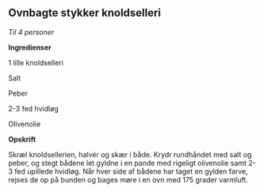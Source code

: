 ## Ovnbagte stykker knoldselleri

*Til 4 personer*

**Ingredienser**

1 lille knoldselleri

Salt

Peber

2-3 fed hvidløg

Olivenolie

**Opskrift**

Skræl knoldsellerien, halvér og skær i både. Krydr rundhåndet med salt
og peber, og stegt bådene let gyldne i en pande med rigeligt olivenolie
samt 2-3 fed upillede hvidløg. Når hver side af bådene har taget en
gylden farve, rejses de op på bunden og bages møre i en ovn med 175
grader varmluft.

